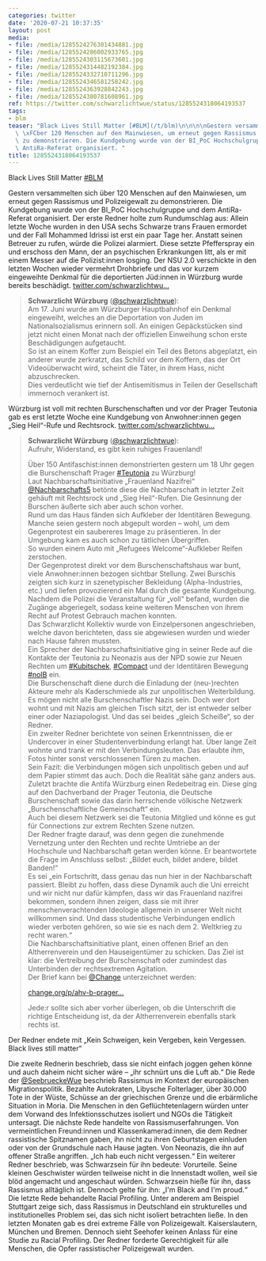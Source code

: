 ```yaml
---
categories: twitter
date: '2020-07-21 10:37:35'
layout: post
media:
- file: /media/1285524276301434881.jpg
- file: /media/1285524286002933765.jpg
- file: /media/1285524303115673601.jpg
- file: /media/1285524314482192384.jpg
- file: /media/1285524332710711296.jpg
- file: /media/1285524346581258242.jpg
- file: /media/1285524363928842243.jpg
- file: /media/1285524380781608961.jpg
ref: https://twitter.com/schwarzlichtwue/status/1285524318064193537
tags:
- blm
teaser: "Black Lives Still Matter [#BLM](/t/blm)\n\n\n\nGestern versammelten sich\
  \ \xFCber 120 Menschen auf den Mainwiesen, um erneut gegen Rassismus und Polizeigewalt\
  \ zu demonstrieren. Die Kundgebung wurde von der BI_PoC Hochschulgruppe und dem\
  \ AntiRa-Referat organisiert. "
title: 1285524318064193537
---
```

Black Lives Still Matter [#BLM](/t/blm)



Gestern versammelten sich über 120 Menschen auf den Mainwiesen, um erneut gegen Rassismus und Polizeigewalt zu demonstrieren. Die Kundgebung wurde von der BI_PoC Hochschulgruppe und dem AntiRa-Referat organisiert. 
Der erste Redner holte zum Rundumschlag aus: Allein letzte Woche wurden in den USA sechs Schwarze trans Frauen ermordet und der Fall Mohammed Idrissi ist erst ein paar Tage her. Anstatt seinen Betreuer zu rufen, würde die Polizei alarmiert. 
Diese setzte Pfefferspray ein und erschoss den Mann, der an psychischen Erkrankungen litt, als er mit einem Messer auf die Polizist:innen losging.
Der NSU 2.0 verschickte in den letzten Wochen wieder vermehrt Drohbriefe und das vor kurzem eingeweihte Denkmal für die deportierten Jüd:innen in Würzburg wurde bereits beschädigt. [twitter.com/schwarzlichtwu…](https://twitter.com/schwarzlichtwue/status/1283797080067182592?s=19)
> <b>Schwarzlicht Würzburg</b> ([@schwarzlichtwue](https://twitter.com/schwarzlichtwue)):  
>Am 17. Juni wurde am Würzburger Hauptbahnhof ein Denkmal eingeweiht, welches an die Deportation von Juden im Nationalsozialismus erinnern soll. An einigen Gepäckstücken sind jetzt nicht einen Monat nach der offiziellen Einweihung schon erste Beschädigungen aufgetaucht.   
>So ist an einem Koffer zum Beispiel ein Teil des Betons abgeplatzt, ein anderer wurde zerkratzt, das Schild vor dem Koffern, das der Ort Videoüberwacht wird, scheint die Täter, in ihrem Hass, nicht abzuschrecken.  
>Dies verdeutlicht wie tief der Antisemitismus in Teilen der Gesellschaft immernoch verankert ist.  


Würzburg ist voll mit rechten Burschenschaften und vor der Prager Teutonia gab es erst letzte Woche eine Kundgebung von Anwohner:innen gegen „Sieg Heil“-Rufe und Rechtsrock. [twitter.com/schwarzlichtwu…](https://twitter.com/schwarzlichtwue/status/1284044966344433665?s=19)
> <b>Schwarzlicht Würzburg</b> ([@schwarzlichtwue](https://twitter.com/schwarzlichtwue)):  
>Aufruhr, Widerstand, es gibt kein ruhiges Frauenland!  
>  
>  
>  
>Über 150 Antifaschist:innen demonstrierten gestern um 18 Uhr gegen die Burschenschaft Prager [#Teutonia](/t/teutonia) zu Würzburg!   
>Laut Nachbarschaftsinitiative „Frauenland Nazifrei“ [@Nachbarschafts5](https://twitter.com/Nachbarschafts5) betönte diese die Nachbarschaft in letzter Zeit gehäuft mit Rechtsrock und „Sieg Heil“-Rufen. Die Gesinnung der Burschen äußerte sich aber auch schon vorher.   
>Rund um das Haus fänden sich Aufkleber der Identitären Bewegung. Manche seien gestern noch abgepult worden – wohl, um dem Gegenprotest ein saubereres Image zu präsentieren. In der Umgebung kam es auch schon zu tätlichen Übergriffen.   
>So wurden einem Auto mit „Refugees Welcome“-Aufkleber Reifen zerstochen.  
>Der Gegenprotest direkt vor dem Burschenschaftshaus war bunt, viele Anwohner:innen bezogen sichtbar Stellung. Zwei Burschis zeigten sich kurz in szenetypischer Bekleidung (Alpha-Industries, etc.) und liefen provozierend ein Mal durch die gesamte Kundgebung.  
>Nachdem die Polizei die Veranstaltung für „voll“ befand, wurden die Zugänge abgeriegelt, sodass keine weiteren Menschen von ihrem Recht auf Protest Gebrauch machen konnten.  
>Das Schwarzlicht Kollektiv wurde von Einzelpersonen angeschrieben, welche davon berichteten, dass sie abgewiesen wurden und wieder nach Hause fahren mussten.  
>Ein Sprecher der Nachbarschaftsinitiative ging in seiner Rede auf die Kontakte der Teutonia zu Neonazis aus der NPD sowie zur Neuen Rechten um [#Kubitschek](/t/kubitschek), [#Compact](/t/compact) und der Identitären Bewegung [#noIB](/t/noib) ein.  
>Die Burschenschaft diene durch die Einladung der (neu-)rechten Akteure mehr als Kaderschmiede als zur unpolitischen Weiterbildung.  
>Es mögen nicht alle Burschenschaftler Nazis sein. Doch wer dort wohnt und mit Nazis am gleichen Tisch sitzt, der ist entweder selber einer oder Naziapologist. Und das sei beides „gleich Scheiße“, so der Redner.  
>Ein zweiter Redner berichtete von seinen Erkenntnissen, die er Undercover in einer Studentenverbindung erlangt hat. Über lange Zeit wohnte und trank er mit den Verbindungsleuten. Das erlaubte ihm, Fotos hinter sonst verschlossenen Türen zu machen.  
>Sein Fazit: die Verbindungen mögen sich unpolitisch geben und auf dem Papier stimmt das auch. Doch die Realität sähe ganz anders aus.  
>Zuletzt brachte die Antifa Würzburg einen Redebeitrag ein. Diese ging auf den Dachverband der Prager Teutonia, die Deutsche Burschenschaft sowie das darin herrschende völkische Netzwerk „Burschenschaftliche Gemeinschaft“ ein.  
>Auch bei diesem Netzwerk sei die Teutonia Mitglied und könne es gut für Connections zur extrem Rechten Szene nutzen.  
>Der Redner fragte darauf, was denn gegen die zunehmende Vernetzung unter den Rechten und rechte Umtriebe an der Hochschule und Nachbarschaft getan werden könne. Er beantwortete die Frage im Anschluss selbst: „Bildet euch, bildet andere, bildet Banden!“  
>Es sei „ein Fortschritt, dass genau das nun hier in der Nachbarschaft passiert. Bleibt zu hoffen, dass diese Dynamik auch die Uni erreicht und wir nicht nur dafür kämpfen, dass wir das  Frauenland nazifrei bekommen, sondern ihnen zeigen, dass sie mit ihrer menschenverachtenden Ideologie allgemein in unserer Welt nicht willkommen sind. Und dass studentische Verbindungen endlich wieder verboten gehören, so wie sie es nach dem 2. Weltkrieg zu recht waren.“  
>Die Nachbarschaftsinitiative plant, einen offenen Brief an den Altherrenverein und den Hauseigentümer zu schicken. Das Ziel ist klar: die Vertreibung der Burschenschaft oder zumindest das Unterbinden der rechtsextremen Agitation.  
>Der Brief kann bei [@Change](https://twitter.com/Change) unterzeichnet werden:  
>  
>[change.org/p/ahv-b-prager…](https://www.change.org/p/ahv-b-prager-teutonia-w%C3%BCrzburg-gegen-burschenschaftlichen-rechtsextremismus-durchgreifen)  
>  
>Jede:r sollte sich aber vorher überlegen, ob die Unterschrift die richtige Entscheidung ist, da der Altherrenverein ebenfalls stark rechts ist.  


Der Redner endete mit „Kein Schweigen, kein Vergeben, kein Vergessen. Black lives still matter“ 



Die zweite Rednerin beschrieb, dass sie nicht einfach joggen gehen könne und auch daheim nicht sicher wäre – „ihr schnürt uns die Luft ab.“
Die Rede der [@SeebrueckeWue](https://twitter.com/SeebrueckeWue) beschrieb Rassismus im Kontext der europäischen Migrationspolitik. Bezahlte Autokraten, Libysche Folterlager, über 30.000 Tote in der Wüste, Schüsse an der griechischen Grenze und die erbärmliche Situation in Moria.
Die Menschen in den Geflüchtetenlagern würden unter dem Vorwand des Infektionsschutzes isoliert und NGOs die Tätigkeit untersagt.
Die nächste Rede handelte von Rassismuserfahrungen. Von vermeintlichen Freund:innen und Klassenkamerad:innen, die dem Redner rassistische Spitznamen gaben, ihn nicht zu ihren Geburtstagen einluden oder von der Grundschule nach Hause jagten.
Von Neonazis, die ihn auf offener Straße angriffen. „Ich hab euch nicht vergessen.“
Ein weiterer Redner beschrieb, was Schwarzsein für ihn bedeute: Vorurteile. Seine kleinen Geschwister würden teilweise nicht in die Innenstadt wollen, weil sie blöd angemacht und angeschaut würden. Schwarzsein hieße für ihn, dass Rassismus alltäglich ist.
Dennoch gelte für ihn: „I'm Black and I'm proud.“
Die letzte Rede behandelte Racial Profiling. Unter anderem am Beispiel Stuttgart zeige sich, dass Rassismus in Deutschland ein strukturelles und institutionelles Problem sei, das sich nicht isoliert betrachten ließe.
In den letzten Monaten gab es drei extreme Fälle von Polizeigewalt. Kaiserslautern, München und Bremen. Dennoch sieht Seehofer keinen Anlass für eine Studie zu Racial Profiling. Der Redner forderte Gerechtigkeit für alle Menschen, die Opfer rassistischer Polizeigewalt wurden.